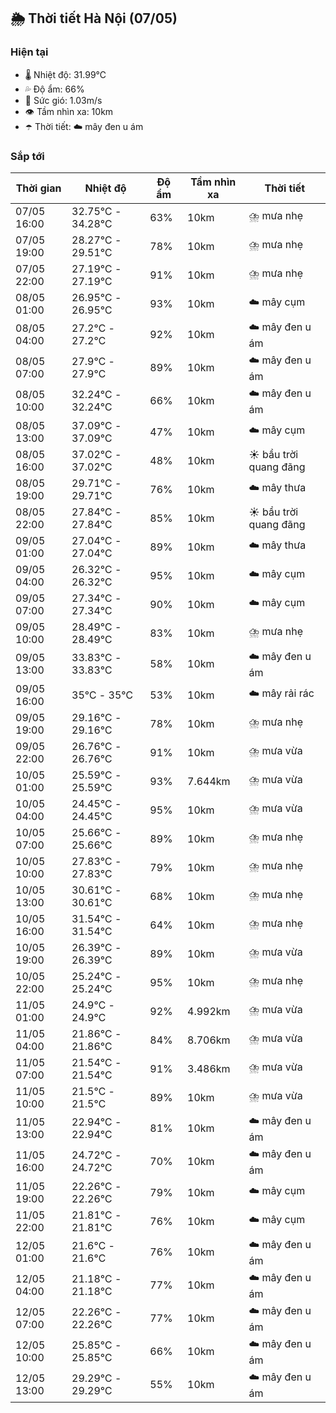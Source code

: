 ## 🌦️ Thời tiết Hà Nội (07/05)

### Hiện tại

- 🌡️ Nhiệt độ: 31.99℃
- 💦 Độ ẩm: 66%
- 💨 Sức gió: 1.03m/s
- 👁️ Tầm nhìn xa: 10km
- ☂️ Thời tiết: ☁️ mây đen u ám

### Sắp tới

| Thời gian | Nhiệt độ | Độ ẩm | Tầm nhìn xa | Thời tiết |
| --- | --- | --- | --- | --- |
| 07/05 16:00 | 32.75℃ - 34.28℃ | 63% | 10km | ⛈️ mưa nhẹ |
| 07/05 19:00 | 28.27℃ - 29.51℃ | 78% | 10km | ⛈️ mưa nhẹ |
| 07/05 22:00 | 27.19℃ - 27.19℃ | 91% | 10km | ⛈️ mưa nhẹ |
| 08/05 01:00 | 26.95℃ - 26.95℃ | 93% | 10km | ☁️ mây cụm |
| 08/05 04:00 | 27.2℃ - 27.2℃ | 92% | 10km | ☁️ mây đen u ám |
| 08/05 07:00 | 27.9℃ - 27.9℃ | 89% | 10km | ☁️ mây đen u ám |
| 08/05 10:00 | 32.24℃ - 32.24℃ | 66% | 10km | ☁️ mây đen u ám |
| 08/05 13:00 | 37.09℃ - 37.09℃ | 47% | 10km | ☁️ mây cụm |
| 08/05 16:00 | 37.02℃ - 37.02℃ | 48% | 10km | ☀️ bầu trời quang đãng |
| 08/05 19:00 | 29.71℃ - 29.71℃ | 76% | 10km | ☁️ mây thưa |
| 08/05 22:00 | 27.84℃ - 27.84℃ | 85% | 10km | ☀️ bầu trời quang đãng |
| 09/05 01:00 | 27.04℃ - 27.04℃ | 89% | 10km | ☁️ mây thưa |
| 09/05 04:00 | 26.32℃ - 26.32℃ | 95% | 10km | ☁️ mây cụm |
| 09/05 07:00 | 27.34℃ - 27.34℃ | 90% | 10km | ☁️ mây cụm |
| 09/05 10:00 | 28.49℃ - 28.49℃ | 83% | 10km | ⛈️ mưa nhẹ |
| 09/05 13:00 | 33.83℃ - 33.83℃ | 58% | 10km | ☁️ mây đen u ám |
| 09/05 16:00 | 35℃ - 35℃ | 53% | 10km | ☁️ mây rải rác |
| 09/05 19:00 | 29.16℃ - 29.16℃ | 78% | 10km | ⛈️ mưa nhẹ |
| 09/05 22:00 | 26.76℃ - 26.76℃ | 91% | 10km | ⛈️ mưa vừa |
| 10/05 01:00 | 25.59℃ - 25.59℃ | 93% | 7.644km | ⛈️ mưa vừa |
| 10/05 04:00 | 24.45℃ - 24.45℃ | 95% | 10km | ⛈️ mưa vừa |
| 10/05 07:00 | 25.66℃ - 25.66℃ | 89% | 10km | ⛈️ mưa nhẹ |
| 10/05 10:00 | 27.83℃ - 27.83℃ | 79% | 10km | ⛈️ mưa nhẹ |
| 10/05 13:00 | 30.61℃ - 30.61℃ | 68% | 10km | ⛈️ mưa nhẹ |
| 10/05 16:00 | 31.54℃ - 31.54℃ | 64% | 10km | ⛈️ mưa nhẹ |
| 10/05 19:00 | 26.39℃ - 26.39℃ | 89% | 10km | ⛈️ mưa vừa |
| 10/05 22:00 | 25.24℃ - 25.24℃ | 95% | 10km | ⛈️ mưa nhẹ |
| 11/05 01:00 | 24.9℃ - 24.9℃ | 92% | 4.992km | ⛈️ mưa vừa |
| 11/05 04:00 | 21.86℃ - 21.86℃ | 84% | 8.706km | ⛈️ mưa vừa |
| 11/05 07:00 | 21.54℃ - 21.54℃ | 91% | 3.486km | ⛈️ mưa vừa |
| 11/05 10:00 | 21.5℃ - 21.5℃ | 89% | 10km | ⛈️ mưa vừa |
| 11/05 13:00 | 22.94℃ - 22.94℃ | 81% | 10km | ☁️ mây đen u ám |
| 11/05 16:00 | 24.72℃ - 24.72℃ | 70% | 10km | ☁️ mây đen u ám |
| 11/05 19:00 | 22.26℃ - 22.26℃ | 79% | 10km | ☁️ mây cụm |
| 11/05 22:00 | 21.81℃ - 21.81℃ | 76% | 10km | ☁️ mây cụm |
| 12/05 01:00 | 21.6℃ - 21.6℃ | 76% | 10km | ☁️ mây đen u ám |
| 12/05 04:00 | 21.18℃ - 21.18℃ | 77% | 10km | ☁️ mây đen u ám |
| 12/05 07:00 | 22.26℃ - 22.26℃ | 77% | 10km | ☁️ mây đen u ám |
| 12/05 10:00 | 25.85℃ - 25.85℃ | 66% | 10km | ☁️ mây đen u ám |
| 12/05 13:00 | 29.29℃ - 29.29℃ | 55% | 10km | ☁️ mây đen u ám |
